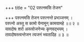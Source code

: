 +++
title = "02 परुत्नमसि तेजन"

+++
परुत्नमसि तेजन परुत्नन्ते प्रभञ्जनम् ।  
परुत्नो अस्तु स कामो येनामून् कामयामहे ॥॥ २ ॥  
यावदोषः शरो अस्त्वोजनेभ्यः कृणवद्भयम् ।  
तावदोषस्त्वन्तेजन त्यजनं भवतादिह ॥ ३ ॥